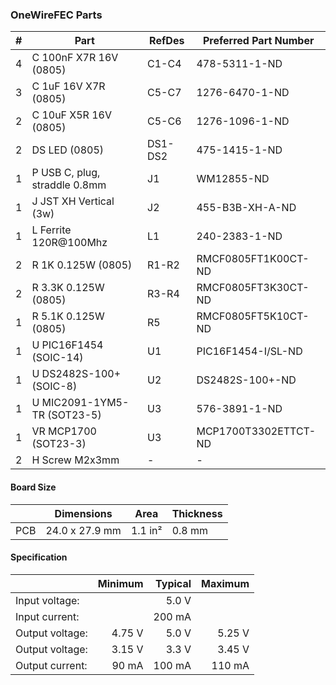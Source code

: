 ### OneWireFEC Parts

|  # | Part                                      | RefDes  | Preferred Part Number         |
|---:|-------------------------------------------|---------|-------------------------------|
|  4 | C 100nF X7R 16V (0805)                    | C1-C4   | 478-5311-1-ND                 |
|  3 | C 1uF 16V X7R (0805)                      | C5-C7   | 1276-6470-1-ND                |
|  2 | C 10uF X5R 16V (0805)                     | C5-C6   | 1276-1096-1-ND                |
|  2 | DS LED (0805)                             | DS1-DS2 | 475-1415-1-ND                 |
|  1 | P USB C, plug, straddle 0.8mm             | J1      | WM12855-ND                    |
|  1 | J JST XH Vertical (3w)                    | J2      | 455-B3B-XH-A-ND               |
|  1 | L Ferrite 120R@100Mhz                     | L1      | 240-2383-1-ND                 |
|  2 | R 1K 0.125W (0805)                        | R1-R2   | RMCF0805FT1K00CT-ND           |
|  2 | R 3.3K 0.125W (0805)                      | R3-R4   | RMCF0805FT3K30CT-ND           |
|  1 | R 5.1K 0.125W (0805)                      | R5      | RMCF0805FT5K10CT-ND           |
|  1 | U PIC16F1454 (SOIC-14)                    | U1      | PIC16F1454-I/SL-ND            |
|  1 | U DS2482S-100+ (SOIC-8)                   | U2      | DS2482S-100+-ND               |
|  1 | U MIC2091-1YM5-TR (SOT23-5)               | U3      | 576-3891-1-ND                 |
|  1 | VR MCP1700 (SOT23-3)                      | U3      | MCP1700T3302ETTCT-ND          |
|  2 | H Screw M2x3mm                            | -       | -                             |


#### Board Size

|       |      Dimensions | Area    | Thickness |
|-------|-----------------|---------|-----------|
| PCB   |  24.0 x 27.9 mm | 1.1 in² |    0.8 mm |


#### Specification

|                 | Minimum | Typical | Maximum |
|-----------------|--------:|--------:|--------:|
| Input voltage:  |         |   5.0 V |         |
| Input current:  |         |  200 mA |         |
| Output voltage: |  4.75 V |   5.0 V |  5.25 V |
| Output voltage: |  3.15 V |   3.3 V |  3.45 V |
| Output current: |   90 mA |  100 mA |  110 mA |
